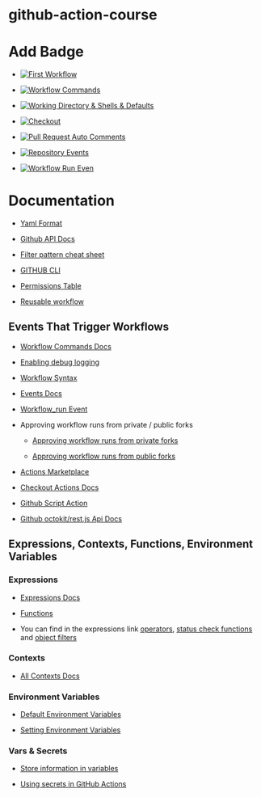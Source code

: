 # github-action-course

# Add Badge

- [![First Workflow](https://github.com/playpen-courses/github-action-course/actions/workflows/first-workflow.yml/badge.svg?branch=main)](https://github.com/playpen-courses/github-action-course/actions/workflows/first-workflow.yml)

- [![Workflow Commands](https://github.com/playpen-courses/github-action-course/actions/workflows/wf-commands.yml/badge.svg?branch=main)](https://github.com/playpen-courses/github-action-course/actions/workflows/wf-commands.yml)

- [![Working Directory & Shells & Defaults](https://github.com/playpen-courses/github-action-course/actions/workflows/working-dir-and-shells-and-defaults.yml/badge.svg?branch=main)](https://github.com/playpen-courses/github-action-course/actions/workflows/working-dir-and-shells-and-defaults.yml)

- [![Checkout](https://github.com/playpen-courses/github-action-course/actions/workflows/checkout.yml/badge.svg?branch=main)](https://github.com/playpen-courses/github-action-course/actions/workflows/checkout.yml)

- [![Pull Request Auto Comments](https://github.com/playpen-courses/github-action-course/actions/workflows/pr-auto-commit.yml/badge.svg?branch=main)](https://github.com/playpen-courses/github-action-course/actions/workflows/pr-auto-commit.yml)

- [![Repository Events](https://github.com/playpen-courses/github-action-course/actions/workflows/events.yml/badge.svg?branch=main)](https://github.com/playpen-courses/github-action-course/actions/workflows/events.yml)

- [![Workflow Run Even](https://github.com/playpen-courses/github-action-course/actions/workflows/workflow-run-event.yml/badge.svg?branch=main)](https://github.com/playpen-courses/github-action-course/actions/workflows/workflow-run-event.yml)

# Documentation

- [Yaml Format](https://learnxinyminutes.com/yaml/)

- [Github API Docs](https://docs.github.com/en/rest/actions/workflows?apiVersion=2022-11-28#create-a-workflow-dispatch-event)

- [Filter pattern cheat sheet](https://docs.github.com/en/actions/writing-workflows/workflow-syntax-for-github-actions#filter-pattern-cheat-sheet)

- [GITHUB CLI](https://cli.github.com/manual/gh_workflow_run)

- [Permissions Table](https://docs.github.com/en/actions/security-for-github-actions/security-guides/automatic-token-authentication#permissions-for-the-github_token)

- [Reusable workflow](https://docs.github.com/en/actions/sharing-automations/reusing-workflows)

## Events That Trigger Workflows

- [Workflow Commands Docs](https://docs.github.com/en/actions/writing-workflows/choosing-what-your-workflow-does/workflow-commands-for-github-actions)

- [Enabling debug logging](https://docs.github.com/en/actions/monitoring-and-troubleshooting-workflows/troubleshooting-workflows/enabling-debug-logging)

- [Workflow Syntax](https://docs.github.com/en/actions/writing-workflows/workflow-syntax-for-github-actions)

- [Events Docs](https://docs.github.com/en/actions/writing-workflows/choosing-when-your-workflow-runs/events-that-trigger-workflows)

- [Workflow_run Event](https://docs.github.com/en/actions/writing-workflows/choosing-when-your-workflow-runs/events-that-trigger-workflows#workflow_run)

- Approving workflow runs from private / public forks
    - [Approving workflow runs from private forks](https://docs.github.com/en/actions/managing-workflow-runs-and-deployments/managing-workflow-runs/approving-workflow-runs-from-private-forks)
    
    - [Approving workflow runs from public forks](https://docs.github.com/en/actions/managing-workflow-runs-and-deployments/managing-workflow-runs/approving-workflow-runs-from-public-forks)

- [Actions Marketplace](https://github.com/marketplace?type=actions)

- [Checkout Actions Docs](https://github.com/marketplace/actions/checkout)

- [Github Script Action](https://github.com/actions/github-script)

- [Github octokit/rest.js Api Docs](https://octokit.github.io/rest.js/v19/)


## Expressions, Contexts, Functions, Environment Variables

### Expressions

- [Expressions Docs](https://docs.github.com/en/actions/writing-workflows/choosing-what-your-workflow-does/evaluate-expressions-in-workflows-and-actions)

- [Functions](https://docs.github.com/en/actions/writing-workflows/choosing-what-your-workflow-does/evaluate-expressions-in-workflows-and-actions#functions)

- You can find in the expressions link [operators](https://docs.github.com/en/actions/writing-workflows/choosing-what-your-workflow-does/evaluate-expressions-in-workflows-and-actions#operators), [status check functions](https://docs.github.com/en/actions/writing-workflows/choosing-what-your-workflow-does/evaluate-expressions-in-workflows-and-actions#status-check-functions) and [object filters](https://docs.github.com/en/actions/writing-workflows/choosing-what-your-workflow-does/evaluate-expressions-in-workflows-and-actions#object-filters)

### Contexts

- [All Contexts Docs](https://docs.github.com/en/actions/writing-workflows/choosing-what-your-workflow-does/accessing-contextual-information-about-workflow-runs)

### Environment Variables

- [Default Environment Variables](https://docs.github.com/en/actions/writing-workflows/choosing-what-your-workflow-does/store-information-in-variables#default-environment-variables)

- [Setting Environment Variables](https://docs.github.com/en/actions/writing-workflows/choosing-what-your-workflow-does/workflow-commands-for-github-actions#setting-an-environment-variable)

### Vars & Secrets
- [Store information in variables](https://docs.github.com/en/actions/writing-workflows/choosing-what-your-workflow-does/store-information-in-variables)

- [Using secrets in GitHub Actions](https://docs.github.com/en/actions/security-for-github-actions/security-guides/using-secrets-in-github-actions)
